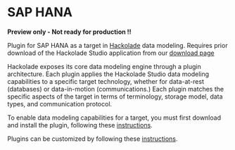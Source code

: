 # SAP HANA

**Preview only - Not ready for production !!**

Plugin for SAP HANA as a target in [Hackolade](https://hackolade.com) data modeling.  Requires prior download of the Hackolade Studio application from our [download page](https://hackolade.com/download.html)

Hackolade exposes its core data modeling engine through a plugin architecture.  Each plugin applies the Hackolade Studio data modeling capabilities to a specific target technology, whether for data-at-rest (databases) or data-in-motion (communications.)  Each plugin matches the specific aspects of the target in terms of terminology, storage model, data types, and communication protocol.

To enable data modeling capabilities for a target, you must first download and install the plugin, following these [instructions](https://hackolade.com/help/DownloadadditionalDBtargetplugin.html "Plugin download instructions").

Plugins can be customized by following these [instructions](https://hackolade.com/help/Userdefinedcustomproperties.html "Plugin customization instructions").
